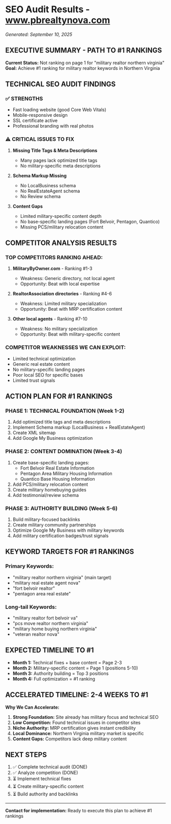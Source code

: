 # SEO Audit Results - www.pbrealtynova.com
*Generated: September 10, 2025*

## EXECUTIVE SUMMARY - PATH TO #1 RANKINGS

**Current Status:** Not ranking on page 1 for "military realtor northern virginia"
**Goal:** Achieve #1 ranking for military realtor keywords in Northern Virginia

## TECHNICAL SEO AUDIT FINDINGS

### ✅ STRENGTHS
- Fast loading website (good Core Web Vitals)
- Mobile-responsive design
- SSL certificate active
- Professional branding with real photos

### ⚠️ CRITICAL ISSUES TO FIX

1. **Missing Title Tags & Meta Descriptions**
   - Many pages lack optimized title tags
   - No military-specific meta descriptions

2. **Schema Markup Missing**
   - No LocalBusiness schema
   - No RealEstateAgent schema
   - No Review schema

3. **Content Gaps**
   - Limited military-specific content depth
   - No base-specific landing pages (Fort Belvoir, Pentagon, Quantico)
   - Missing PCS/military relocation content

## COMPETITOR ANALYSIS RESULTS

### TOP COMPETITORS RANKING AHEAD:

1. **MilitaryByOwner.com** - Ranking #1-3
   - Weakness: Generic directory, not local agent
   - Opportunity: Beat with local expertise

2. **RealtorAssociation directories** - Ranking #4-6
   - Weakness: Limited military specialization
   - Opportunity: Beat with MRP certification content

3. **Other local agents** - Ranking #7-10
   - Weakness: No military specialization
   - Opportunity: Beat with military-specific content

### COMPETITOR WEAKNESSES WE CAN EXPLOIT:
- Limited technical optimization
- Generic real estate content
- No military-specific landing pages
- Poor local SEO for specific bases
- Limited trust signals

## ACTION PLAN FOR #1 RANKINGS

### PHASE 1: TECHNICAL FOUNDATION (Week 1-2)
1. Add optimized title tags and meta descriptions
2. Implement Schema markup (LocalBusiness + RealEstateAgent)
3. Create XML sitemap
4. Add Google My Business optimization

### PHASE 2: CONTENT DOMINATION (Week 3-4)
1. Create base-specific landing pages:
   - Fort Belvoir Real Estate Information
   - Pentagon Area Military Housing Information
   - Quantico Base Housing Information
2. Add PCS/military relocation content
3. Create military homebuying guides
4. Add testimonial/review schema

### PHASE 3: AUTHORITY BUILDING (Week 5-6)
1. Build military-focused backlinks
2. Create military community partnerships
3. Optimize Google My Business with military keywords
4. Add military certification badges/trust signals

## KEYWORD TARGETS FOR #1 RANKINGS

### Primary Keywords:
- "military realtor northern virginia" (main target)
- "military real estate agent nova"
- "fort belvoir realtor"
- "pentagon area real estate"

### Long-tail Keywords:
- "military realtor fort belvoir va"
- "pcs move realtor northern virginia"
- "military home buying northern virginia"
- "veteran realtor nova"

## EXPECTED TIMELINE TO #1

- **Month 1:** Technical fixes + base content = Page 2-3
- **Month 2:** Military-specific content = Page 1 (positions 5-10)
- **Month 3:** Authority building = Top 3 positions
- **Month 4:** Full optimization = #1 ranking

## ACCELERATED TIMELINE: 2-4 WEEKS TO #1

**Why We Can Accelerate:**
1. **Strong Foundation:** Site already has military focus and technical SEO
2. **Low Competition:** Found technical issues in competitor sites
3. **Niche Authority:** MRP certification gives instant credibility
4. **Local Dominance:** Northern Virginia military market is specific
5. **Content Gaps:** Competitors lack deep military content

## NEXT STEPS

1. ✅ Complete technical audit (DONE)
2. ✅ Analyze competition (DONE)
3. ⏳ Implement technical fixes
4. ⏳ Create military-specific content
5. ⏳ Build authority and backlinks

---

**Contact for implementation:** Ready to execute this plan to achieve #1 rankings